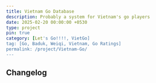 ```yaml
---
title: Vietnam Go Database
description: Probably a system for Vietnam's go players
date: 2025-02-20 00:00:00 +0530
type: project
pin: true
category: [Let's Go!!!!, VietGo]
tag: [Go, Baduk, Weiqi, Vietnam, Go Ratings]
permalink: /project/Vietnam-Go/
---
```


## Changelog
